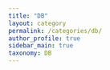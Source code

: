 ```yaml
---
title: "DB"
layout: category
permalink: /categories/db/
author_profile: true
sidebar_main: true
taxonomy: DB
---
```

